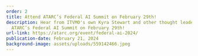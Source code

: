 ```yaml
---
order: 2
title: Attend ATARC’s Federal AI Summit on February 29th!
description: Hear from ITVMO's own Kyra Stewart and other thought leaders at
  ATARC’s Federal AI Summit on February 29th!
url-link: https://atarc.org/event/federal-ai-2024/
publication-date: February 21, 2024
background-image: assets/uploads/559142466.jpeg
---
```


